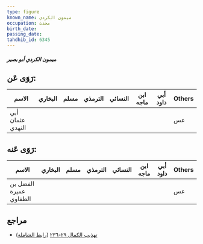 ```yaml
---
type: figure
known_name: ميمون الكردي
occupation: محدث
birth_date:
passing_date:
tahdhib_id: 6345
---
```

##### ميمون الكردي أبو بصير

## رَوَى عَن:
| الاسم            | البخاري | مسلم | الترمذي | النسائي | ابن ماجه | أبي داود | Others |
| ---------------- | ------- | ---- | ------- | ------- | -------- | -------- | ------ |
| أبي عثمان النهدي |         |      |         |         |          |          | عس     |
## رَوَى عَنه:
| الاسم                  | البخاري | مسلم | الترمذي | النسائي | ابن ماجه | أبي داود | Others |
| ---------------------- | ------- | ---- | ------- | ------- | -------- | -------- | ------ |
| الفضل بن عميرة الطفاوي |         |      |         |         |          |          | عس     |
## مراجع
- [تهذيب الكمال ٢٩-٢٣٦](obsidian://open?vault=Tahdhib-al-Kamal&file=Figures/٦٣٤٥-ميمون%20الكردي%20أبو%20بصير) ([رابط الشاملة](https://shamela.ws/book/3722/15807))